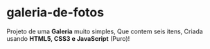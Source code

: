 # galeria-de-fotos
 Projeto de uma **Galeria** muito simples, Que contem seis itens, Criada usando **HTML5, CSS3 e JavaScript** (Puro)!
